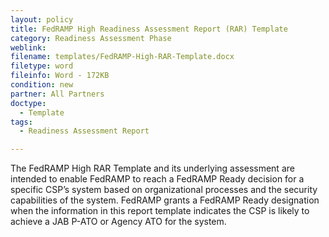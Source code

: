 ```yaml
---
layout: policy   
title: FedRAMP High Readiness Assessment Report (RAR) Template
category: Readiness Assessment Phase
weblink:
filename: templates/FedRAMP-High-RAR-Template.docx
filetype: word
fileinfo: Word - 172KB
condition: new
partner: All Partners
doctype:
  - Template
tags:
  - Readiness Assessment Report

---
```

The FedRAMP High RAR Template and its underlying assessment are intended to enable FedRAMP to reach a FedRAMP Ready decision for a specific CSP’s system based on organizational processes and the security capabilities of the system. FedRAMP grants a FedRAMP Ready designation when the information in this report template indicates the CSP is likely to achieve a JAB P-ATO or Agency ATO for the system. 
